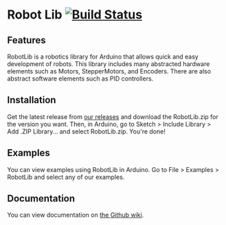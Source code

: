 # Robot Lib [![Build Status](https://travis-ci.com/Sooner-Competitive-Robotics/RobotLib.svg?branch=master)](https://travis-ci.com/Sooner-Competitive-Robotics/RobotLib)

## Features

RobotLib is a robotics library for Arduino that allows quick and easy development of robots. This library includes many abstracted hardware elements such as Motors, StepperMotors, and Encoders. There are also abstract software elements such as PID controllers.

## Installation

Get the latest release from [our releases](https://github.com/Sooner-Competitive-Robotics/RobotLib/releases) and download the RobotLib.zip for the version you want. Then, in Arduino, go to Sketch > Include Library > Add .ZIP Library...  and select RobotLib.zip. You're done!

## Examples

You can view examples using RobotLib in Arduino. Go to File > Examples > RobotLib and select any of our examples.

## Documentation

You can view documentation on [the Github wiki](https://github.com/Sooner-Competitive-Robotics/RobotLib/wiki).
